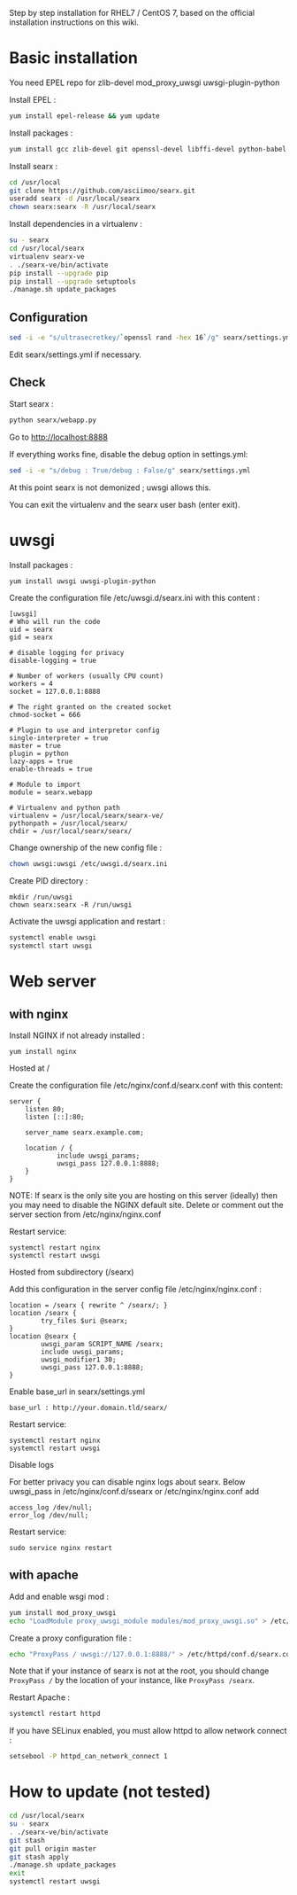 Step by step installation for RHEL7 / CentOS 7, based on the official installation instructions on this wiki.

# Basic installation

You need EPEL repo for zlib-devel mod_proxy_uwsgi uwsgi-plugin-python

Install EPEL :
```sh
yum install epel-release && yum update
```

Install packages :
```sh
yum install gcc zlib-devel git openssl-devel libffi-devel python-babel python-virtualenv libxslt-devel
```

Install searx :
```sh
cd /usr/local
git clone https://github.com/asciimoo/searx.git
useradd searx -d /usr/local/searx
chown searx:searx -R /usr/local/searx
```

Install dependencies in a virtualenv :
```sh
su - searx
cd /usr/local/searx
virtualenv searx-ve
. ./searx-ve/bin/activate
pip install --upgrade pip
pip install --upgrade setuptools
./manage.sh update_packages
```

## Configuration
```sh
sed -i -e "s/ultrasecretkey/`openssl rand -hex 16`/g" searx/settings.yml
```

Edit searx/settings.yml if necessary.

## Check
Start searx :
```sh
python searx/webapp.py
```
Go to [http://localhost:8888](http://localhost:8888)

If everything works fine, disable the debug option in settings.yml:
```sh
sed -i -e "s/debug : True/debug : False/g" searx/settings.yml
```

At this point searx is not demonized ; uwsgi allows this.

You can exit the virtualenv and the searx user bash (enter exit).

# uwsgi

Install packages :
```sh
yum install uwsgi uwsgi-plugin-python
```

Create the configuration file /etc/uwsgi.d/searx.ini with this content :
```
[uwsgi]
# Who will run the code
uid = searx
gid = searx

# disable logging for privacy
disable-logging = true

# Number of workers (usually CPU count)
workers = 4
socket = 127.0.0.1:8888

# The right granted on the created socket
chmod-socket = 666

# Plugin to use and interpretor config
single-interpreter = true
master = true
plugin = python
lazy-apps = true
enable-threads = true

# Module to import
module = searx.webapp

# Virtualenv and python path
virtualenv = /usr/local/searx/searx-ve/
pythonpath = /usr/local/searx/
chdir = /usr/local/searx/searx/
```

Change ownership of the new config file :
```sh
chown uwsgi:uwsgi /etc/uwsgi.d/searx.ini
```

Create PID directory :
```
mkdir /run/uwsgi
chown searx:searx -R /run/uwsgi
```

Activate the uwsgi application and restart :
```sh
systemctl enable uwsgi
systemctl start uwsgi
```

# Web server

## with nginx
Install NGINX if not already installed :

```
yum install nginx
```

Hosted at /

Create the configuration file /etc/nginx/conf.d/searx.conf with this content:

```
server {
    listen 80;
    listen [::]:80;

    server_name searx.example.com;

    location / {
            include uwsgi_params;
            uwsgi_pass 127.0.0.1:8888;
    }
}
```
NOTE: If searx is the only site you are hosting on this server (ideally) then you may need to disable the NGINX default site. Delete or comment out the server section from /etc/nginx/nginx.conf

Restart service:

```
systemctl restart nginx
systemctl restart uwsgi
```

Hosted from subdirectory (/searx)

Add this configuration in the server config file /etc/nginx/nginx.conf :

```
location = /searx { rewrite ^ /searx/; }
location /searx {
        try_files $uri @searx;
}
location @searx {
        uwsgi_param SCRIPT_NAME /searx;
        include uwsgi_params;
        uwsgi_modifier1 30;
        uwsgi_pass 127.0.0.1:8888;
}
```

Enable base_url in searx/settings.yml

```
base_url : http://your.domain.tld/searx/
```

Restart service:

```
systemctl restart nginx
systemctl restart uwsgi
```

Disable logs

For better privacy you can disable nginx logs about searx.  Below uwsgi_pass in /etc/nginx/conf.d/ssearx or /etc/nginx/nginx.conf add

```
access_log /dev/null;
error_log /dev/null;
```

Restart service:

```
sudo service nginx restart
```

## with apache 

Add and enable wsgi mod :
```sh
yum install mod_proxy_uwsgi
echo "LoadModule proxy_uwsgi_module modules/mod_proxy_uwsgi.so" > /etc/httpd/conf.modules.d/00-uwsgi.conf
```

Create a proxy configuration file :
```sh
echo "ProxyPass / uwsgi://127.0.0.1:8888/" > /etc/httpd/conf.d/searx.conf
```
Note that if your instance of searx is not at the root, you should change `ProxyPass /` by the location of your instance, like `ProxyPass /searx`.

Restart Apache :
```sh
systemctl restart httpd
```

If you have SELinux enabled, you must allow httpd to allow network connect :
```sh
setsebool -P httpd_can_network_connect 1
```

# How to update (not tested)

```sh
cd /usr/local/searx
su - searx
. ./searx-ve/bin/activate
git stash
git pull origin master
git stash apply
./manage.sh update_packages
exit
systemctl restart uwsgi
```